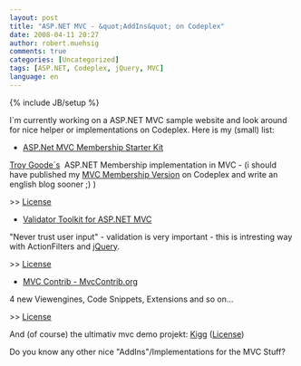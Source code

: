 ```yaml
---
layout: post
title: "ASP.NET MVC - &quot;AddIns&quot; on Codeplex"
date: 2008-04-11 20:27
author: robert.muehsig
comments: true
categories: [Uncategorized]
tags: [ASP.NET, Codeplex, jQuery, MVC]
language: en
---
```

{% include JB/setup %}
<p>I`m currently working on a ASP.NET MVC sample website and look around for nice helper or implementations on Codeplex. Here is my (small) list:</p>  <ul>   <li><a href="http://www.codeplex.com/MvcMembership">ASP.Net MVC Membership Starter Kit</a> </li> </ul>
<p><a href="http://www.squaredroot.com/post/2008/04/MVC-Membership-Starter-Kit-11.aspx">Troy Goode&#180;s</a>&#160; ASP.NET Membership implementation in MVC - (i should have published my <a href="{{BASE_PATH}}/2008/03/13/aspnet-mvc-preview-2-membership/">MVC Membership Version</a> on Codeplex and write an english blog sooner ;) )</p>
<p>&gt;&gt; <a href="http://www.codeplex.com/MvcMembership/license">License</a></p>  <ul>   <li><a href="http://www.codeplex.com/MvcValidatorToolkit">Validator Toolkit for ASP.NET MVC</a> </li> </ul>
<p>&quot;Never trust user input&quot; - validation is very important - this is intresting way with ActionFilters and <a href="http://jquery.com/">jQuery</a>.</p>
<p>&gt;&gt; <a href="http://www.codeplex.com/MvcValidatorToolkit/license">License</a></p>  <ul>   <li><a href="http://www.codeplex.com/MVCContrib">MVC Contrib - MvcContrib.org</a> </li> </ul>
<p>4 new Viewengines, Code Snippets, Extensions and so on...</p>
<p>&gt;&gt; <a href="http://www.codeplex.com/MVCContrib/license">License</a>&#160;</p>  

<p>And (of course) the ultimativ mvc demo projekt: <a href="http://www.codeplex.com/Kigg">Kigg</a> (<a href="http://www.codeplex.com/Kigg/license">License</a>)</p>  

<p>Do you know any other nice &quot;AddIns&quot;/Implementations for the MVC Stuff? </p>
